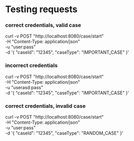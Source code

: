# Testing requests

### correct credentials, valid case
curl -v POST "http://localhost:8080/case/start" \
-H "Content-Type: application/json" \
-u "user:pass" \
-d '{
"caseId": "12345",
"caseType": "IMPORTANT_CASE"
}'

### incorrect credentials
curl -v POST "http://localhost:8080/case/start" \
-H "Content-Type: application/json" \
-u "userasd:pass" \
-d '{
"caseId": "12345",
"caseType": "IMPORTANT_CASE"
}'

### correct credentials, invalid case
curl -v POST "http://localhost:8080/case/start" \
-H "Content-Type: application/json" \
-u "user:pass" \
-d '{
"caseId": "12345",
"caseType": "RANDOM_CASE"
}'

